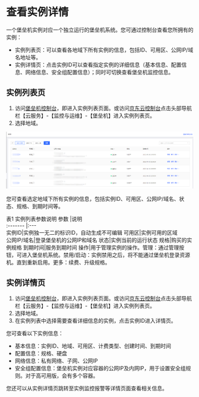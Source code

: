 # 查看实例详情

一个堡垒机实例对应一个独立运行的堡垒机系统。您可通过控制台查看您所拥有的实例：
* 实例列表页：可以查看各地域下所有实例的信息，包括ID、可用区、公网IP/域名地址等。
* 实例详情页：点击实例ID可以查看指定实例的详细信息（基本信息、配置信息、网络信息、安全组配置信息）；同时可切换查看堡垒机监控信息。

<div id ="user-content-2"></div>

## 实例列表页

1. 访问[堡垒机控制台](https://bastion-console.jdcloud.com/list)，即进入实例列表页面。或访问[京东云控制台](https://console.jdcloud.com)点击头部导航栏【云服务】-【监控与运维】-【堡垒机】进入实例列表页。
2. 选择地域。

![](/image/Bastion/instance-list.png) 

您可查看选定地域下所有实例的信息，包括实例ID、可用区、公网IP/域名、状态、规格、到期时间等。
		

表1 实例列表参数说明
参数   |说明   
:------- |:---    
实例ID|实例独一无二的标识ID，自动生成不可编辑
可用区|实例可用的区域      
公网IP/域名|登录堡垒机的公网IP和域名
状态|实例当前的运行状态
规格|购买的实例规格
到期时间|服务到期时间
操作|用于管理实例的操作。管理：通过管理按钮，可进入堡垒机系统。禁用/启动：实例禁用之后，将不能通过堡垒机登录资源机。直到重新启用。更多：续费、升级规格。

<div id ="user-content-3"></div>	

## 实例详情页

1. 访问[堡垒机控制台](https://bastion-console.jdcloud.com/list)，即进入实例列表页面。或访问[京东云控制台](https://console.jdcloud.com)点击头部导航栏【云服务】-【监控与运维】-【堡垒机】进入实例列表页。
2. 选择地域。
3. 在实例列表中选择需要查看详细信息的实例，点击实例ID进入详情页。

您可查看以下实例信息：

* 基本信息：实例ID、地域、可用区、计费类型、创建时间、到期时间
* 配置信息：规格、硬盘
* 网络信息：私有网络、子网、公网IP
* 安全组配置信息：堡垒机实例对应容器的公网IP及内网IP，用于设置安全组规则。对于高可用版，会有多个容器。

您还可以从实例详情页跳转至实例监控报警等详情页面查看相关信息。




